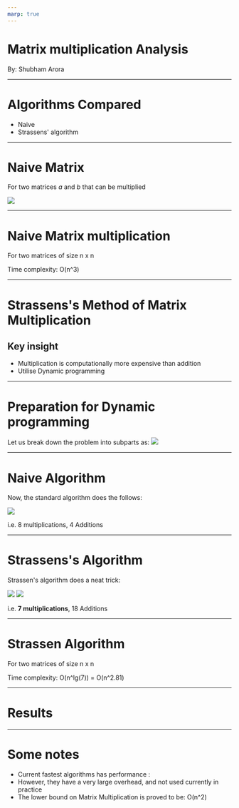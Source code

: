 ```yaml
---
marp: true
---
```


# Matrix multiplication Analysis

By: Shubham Arora

---
# Algorithms Compared

- Naive
- Strassens' algorithm
<!-- - Coppersmith–Winograd algorithm
- Standard c++ implementations
  - tensorflow::ops::MatMul
  - boost::ublas -->
---

<!-- # Matrices
- Desnse matrices
- Sparse matrices

*Maybe compare parallel performance on GPU?* -->

# Naive Matrix 


For two matrices *a* and *b* that can be multiplied 


![](vanilla-formula.jpg)


---

# Naive Matrix multiplication

For two matrices of size n x n

Time complexity: O(n^3)

---

# Strassens's Method of Matrix Multiplication

## Key insight
 - Multiplication is computationally more expensive than addition
 - Utilise Dynamic programming 


---
# Preparation for Dynamic programming
Let us break down the problem into subparts as:
![](strassen-mat-break.jpg)

---

# Naive Algorithm

Now, the standard algorithm does the follows: 

![](mat-break-naive.jpg)

i.e. 8 multiplications, 4 Additions


---

# Strassens's Algorithm

Strassen's algorithm does a neat trick: 

![](strassen-mat-break-1.jpg) ![](strassen-mat-break-2.jpg)

i.e. **7 multiplications**, 18 Additions

---

# Strassen Algorithm

For two matrices of size n x n

Time complexity: O(n^lg(7)) = O(n^2.81)


---

# Results


---
# Some notes

 - Current fastest algorithms has performance : 
 - However, they have  a very large overhead, and not used currently in practice
 - The lower bound on Matrix Multiplication is proved to be: O(n^2)
